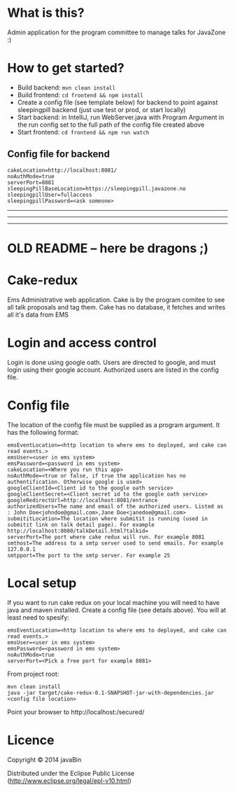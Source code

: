 # What is this?

Admin application for the program committee to manage talks for JavaZone :)

# How to get started?

- Build backend: `mvn clean install`
- Build frontend: `cd frontend && npm install`
- Create a config file (see template below) for backend to point against sleepingpill backend (just use test or prod, or start locally)
- Start backend: in IntelliJ, run WebServer.java with Program Argument in the run config set to the full path of the config file created above
- Start frontend: `cd frontend && npm run watch`

## Config file for backend

```
cakeLocation=http://localhost:8081/
noAuthMode=true
serverPort=8081
sleepingPillBaseLocation=https://sleepingpill.javazone.no
sleepingpillUser=fullaccess
sleepingpillPassword=<ask someone>
```


----------------
----------------
----------------

# OLD README – here be dragons ;)



# Cake-redux

Ems Administrative web application.
Cake is by the program comitee to see all talk proposals and tag them.
Cake has no database, it fetches and writes all it's data from EMS

# Login and access control
Login is done using google oath. Users are directed to google, and must login using their google account.
Authorized users are listed in the config file.

# Config file
The location of the config file must be supplied as a program argument. It has the following format:
```shell
emsEventLocation=<http location to where ems to deployed, and cake can read events.>
emsUser=<user in ems system>
emsPassword=<password in ems system>
cakeLocation=<Where you run this app>
noAuthMode=<true or false, if true the application has no authentification. Otherwise google is used>
googleClientId=<Client id to the google oath service>
googleClientSecret=<Client secret id to the google oath service>
googleRedirectUrl=http://localhost:8081/entrance
authorizedUsers=The name and email of the authorized users. Listed as : John Doe<johndoe@gmail.com>,Jane Doe<janedoe@gmail.com>
submititLocation=The location where submitit is running (used in submitit link on talk detail page). For example http://localhost:8080/talkDetail.html?talkid=
serverPort=The port where cake redux will run. For example 8081
smthost=The address to a smtp server used to send emails. For example 127.0.0.1
smtpport=The port to the smtp server. For example 25
```

# Local setup
If you want to run cake redux on your local machine you will need to have java and maven installed. Create a config file (see details above). You will at least need to spesify:
```shell
emsEventLocation=<http location to where ems to deployed, and cake can read events.>
emsUser=<user in ems system>
emsPassword=<password in ems system>
noAuthMode=true
serverPort=<Pick a free port for example 8081>
```

From project root:
```shell
mvn clean install
java -jar target/cake-redux-0.1-SNAPSHOT-jar-with-dependencies.jar <config file location>
```

Point your browser to http://localhost:<serverport>/secured/

# Licence
Copyright © 2014 javaBin

Distributed under the Eclipse Public License (http://www.eclipse.org/legal/epl-v10.html)